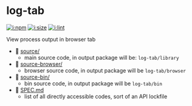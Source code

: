 # log-tab

[![i:npm]][l:npm]
[![i:size]][l:size]
[![i:lint]][l:lint]

View process output in browser tab

[i:npm]: https://img.shields.io/npm/v/log-tab.svg?colorB=blue
[l:npm]: https://npm.im/log-tab
[i:size]: https://packagephobia.now.sh/badge?p=log-tab
[l:size]: https://packagephobia.now.sh/result?p=log-tab
[i:lint]: https://img.shields.io/badge/code_style-standard_ES6+-yellow.svg
[l:lint]: https://standardjs.com

[//]: # (NON_PACKAGE_CONTENT)

- 📁 [source/](source/)
  - main source code, in output package will be: `log-tab/library`
- 📁 [source-browser/](source-browser/)
  - browser source code, in output package will be `log-tab/browser`
- 📁 [source-bin/](source-bin/)
  - bin source code, in output package will be `log-tab/bin`
- 📄 [SPEC.md](SPEC.md)
  - list of all directly accessible codes, sort of an API lockfile
